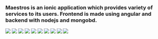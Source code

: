 ### Maestros is an ionic application which provides variety of services to its users. Frontend is made using angular and backend with nodejs and mongobd.

<img src = ".\screenshots\1.png">
<img src = ".\screenshots\2.png">
<img src = ".\screenshots\3.png">
<img src = ".\screenshots\4.png">
<img src = ".\screenshots\5.png">
<img src = ".\screenshots\6.png">
<img src = ".\screenshots\7.png">
<img src = ".\screenshots\8.png">
<img src = ".\screenshots\9.png">
<img src = ".\screenshots\10.png">